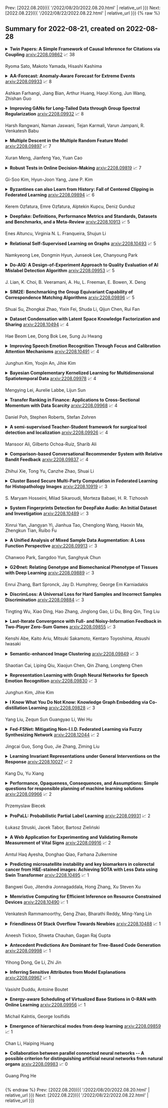 Prev: [2022.08.20]({{ '/2022/08/20/2022.08.20.html' | relative_url }})  Next: [2022.08.22]({{ '/2022/08/22/2022.08.22.html' | relative_url }})
{% raw %}
## Summary for 2022-08-21, created on 2022-08-28


<details><summary><b>Twin Papers: A Simple Framework of Causal Inference for Citations via Coupling</b>
<a href="https://arxiv.org/abs/2208.09862">arxiv:2208.09862</a>
&#x1F4C8; 38 <br>
<p>Ryoma Sato, Makoto Yamada, Hisashi Kashima</p></summary>
<p>

**Abstract:** The research process includes many decisions, e.g., how to entitle and where to publish the paper. In this paper, we introduce a general framework for investigating the effects of such decisions. The main difficulty in investigating the effects is that we need to know counterfactual results, which are not available in reality. The key insight of our framework is inspired by the existing counterfactual analysis using twins, where the researchers regard twins as counterfactual units. The proposed framework regards a pair of papers that cite each other as twins. Such papers tend to be parallel works, on similar topics, and in similar communities. We investigate twin papers that adopted different decisions, observe the progress of the research impact brought by these studies, and estimate the effect of decisions by the difference in the impacts of these studies. We release our code and data, which we believe are highly beneficial owing to the scarcity of the dataset on counterfactual studies.

</p>
</details>

<details><summary><b>AA-Forecast: Anomaly-Aware Forecast for Extreme Events</b>
<a href="https://arxiv.org/abs/2208.09933">arxiv:2208.09933</a>
&#x1F4C8; 8 <br>
<p>Ashkan Farhangi, Jiang Bian, Arthur Huang, Haoyi Xiong, Jun Wang, Zhishan Guo</p></summary>
<p>

**Abstract:** Time series models often deal with extreme events and anomalies, both prevalent in real-world datasets. Such models often need to provide careful probabilistic forecasting, which is vital in risk management for extreme events such as hurricanes and pandemics. However, it is challenging to automatically detect and learn to use extreme events and anomalies for large-scale datasets, which often require manual effort. Hence, we propose an anomaly-aware forecast framework that leverages the previously seen effects of anomalies to improve its prediction accuracy during and after the presence of extreme events. Specifically, the framework automatically extracts anomalies and incorporates them through an attention mechanism to increase its accuracy for future extreme events. Moreover, the framework employs a dynamic uncertainty optimization algorithm that reduces the uncertainty of forecasts in an online manner. The proposed framework demonstrated consistent superior accuracy with less uncertainty on three datasets with different varieties of anomalies over the current prediction models.

</p>
</details>

<details><summary><b>Improving GANs for Long-Tailed Data through Group Spectral Regularization</b>
<a href="https://arxiv.org/abs/2208.09932">arxiv:2208.09932</a>
&#x1F4C8; 8 <br>
<p>Harsh Rangwani, Naman Jaswani, Tejan Karmali, Varun Jampani, R. Venkatesh Babu</p></summary>
<p>

**Abstract:** Deep long-tailed learning aims to train useful deep networks on practical, real-world imbalanced distributions, wherein most labels of the tail classes are associated with a few samples. There has been a large body of work to train discriminative models for visual recognition on long-tailed distribution. In contrast, we aim to train conditional Generative Adversarial Networks, a class of image generation models on long-tailed distributions. We find that similar to recognition, state-of-the-art methods for image generation also suffer from performance degradation on tail classes. The performance degradation is mainly due to class-specific mode collapse for tail classes, which we observe to be correlated with the spectral explosion of the conditioning parameter matrix. We propose a novel group Spectral Regularizer (gSR) that prevents the spectral explosion alleviating mode collapse, which results in diverse and plausible image generation even for tail classes. We find that gSR effectively combines with existing augmentation and regularization techniques, leading to state-of-the-art image generation performance on long-tailed data. Extensive experiments demonstrate the efficacy of our regularizer on long-tailed datasets with different degrees of imbalance.

</p>
</details>

<details><summary><b>Multiple Descent in the Multiple Random Feature Model</b>
<a href="https://arxiv.org/abs/2208.09897">arxiv:2208.09897</a>
&#x1F4C8; 7 <br>
<p>Xuran Meng, Jianfeng Yao, Yuan Cao</p></summary>
<p>

**Abstract:** Recent works have demonstrated a double descent phenomenon in over-parameterized learning: as the number of model parameters increases, the excess risk has a $\mathsf{U}$-shape at beginning, then decreases again when the model is highly over-parameterized. Although this phenomenon has been investigated by recent works under different settings such as linear models, random feature models and kernel methods, it has not been fully understood in theory. In this paper, we consider a double random feature model (DRFM) consisting of two types of random features, and study the excess risk achieved by the DRFM in ridge regression. We calculate the precise limit of the excess risk under the high dimensional framework where the training sample size, the dimension of data, and the dimension of random features tend to infinity proportionally. Based on the calculation, we demonstrate that the risk curves of DRFMs can exhibit triple descent. We then provide an explanation of the triple descent phenomenon, and discuss how the ratio between random feature dimensions, the regularization parameter and the signal-to-noise ratio control the shape of the risk curves of DRFMs. At last, we extend our study to the multiple random feature model (MRFM), and show that MRFMs with $K$ types of random features may exhibit $(K+1)$-fold descent. Our analysis points out that risk curves with a specific number of descent generally exist in random feature based regression. Another interesting finding is that our result can recover the risk peak locations reported in the literature when learning neural networks are in the "neural tangent kernel" regime.

</p>
</details>

<details><summary><b>Robust Tests in Online Decision-Making</b>
<a href="https://arxiv.org/abs/2208.09819">arxiv:2208.09819</a>
&#x1F4C8; 7 <br>
<p>Gi-Soo Kim, Hyun-Joon Yang, Jane P. Kim</p></summary>
<p>

**Abstract:** Bandit algorithms are widely used in sequential decision problems to maximize the cumulative reward. One potential application is mobile health, where the goal is to promote the user's health through personalized interventions based on user specific information acquired through wearable devices. Important considerations include the type of, and frequency with which data is collected (e.g. GPS, or continuous monitoring), as such factors can severely impact app performance and users' adherence. In order to balance the need to collect data that is useful with the constraint of impacting app performance, one needs to be able to assess the usefulness of variables. Bandit feedback data are sequentially correlated, so traditional testing procedures developed for independent data cannot apply. Recently, a statistical testing procedure was developed for the actor-critic bandit algorithm. An actor-critic algorithm maintains two separate models, one for the actor, the action selection policy, and the other for the critic, the reward model. The performance of the algorithm as well as the validity of the test are guaranteed only when the critic model is correctly specified. However, misspecification is frequent in practice due to incorrect functional form or missing covariates. In this work, we propose a modified actor-critic algorithm which is robust to critic misspecification and derive a novel testing procedure for the actor parameters in this case.

</p>
</details>

<details><summary><b>Byzantines can also Learn from History: Fall of Centered Clipping in Federated Learning</b>
<a href="https://arxiv.org/abs/2208.09894">arxiv:2208.09894</a>
&#x1F4C8; 6 <br>
<p>Kerem Ozfatura, Emre Ozfatura, Alptekin Kupcu, Deniz Gunduz</p></summary>
<p>

**Abstract:** The increasing popularity of the federated learning framework due to its success in a wide range of collaborative learning tasks also induces certain security concerns regarding the learned model due to the possibility of malicious clients participating in the learning process. Hence, the objective is to neutralize the impact of the malicious participants and to ensure the final model is trustable. One common observation regarding the Byzantine attacks is that the higher the variance among the clients' models/updates, the more space for attacks to be hidden. To this end, it has been recently shown that by utilizing momentum, thus reducing the variance, it is possible to weaken the strength of the known Byzantine attacks. The Centered Clipping framework (ICML 2021) has further shown that, besides reducing the variance, the momentum term from the previous iteration can be used as a reference point to neutralize the Byzantine attacks and show impressive performance against well-known attacks. However, in the scope of this work, we show that the centered clipping framework has certain vulnerabilities, and existing attacks can be revised based on these vulnerabilities to circumvent the centered clipping defense. Hence, we introduce a strategy to design an attack to circumvent the centered clipping framework and numerically illustrate its effectiveness against centered clipping as well as other known defense strategies by reducing test accuracy to 5-40 on best-case scenarios.

</p>
</details>

<details><summary><b>Deepfake: Definitions, Performance Metrics and Standards, Datasets and Benchmarks, and a Meta-Review</b>
<a href="https://arxiv.org/abs/2208.10913">arxiv:2208.10913</a>
&#x1F4C8; 5 <br>
<p>Enes Altuncu, Virginia N. L. Franqueira, Shujun Li</p></summary>
<p>

**Abstract:** Recent advancements in AI, especially deep learning, have contributed to a significant increase in the creation of new realistic-looking synthetic media (video, image, and audio) and manipulation of existing media, which has led to the creation of the new term ``deepfake''. Based on both the research literature and resources in English and in Chinese, this paper gives a comprehensive overview of deepfake, covering multiple important aspects of this emerging concept, including 1) different definitions, 2) commonly used performance metrics and standards, and 3) deepfake-related datasets, challenges, competitions and benchmarks. In addition, the paper also reports a meta-review of 12 selected deepfake-related survey papers published in 2020 and 2021, focusing not only on the mentioned aspects, but also on the analysis of key challenges and recommendations. We believe that this paper is the most comprehensive review of deepfake in terms of aspects covered, and the first one covering both the English and Chinese literature and sources.

</p>
</details>

<details><summary><b>Relational Self-Supervised Learning on Graphs</b>
<a href="https://arxiv.org/abs/2208.10493">arxiv:2208.10493</a>
&#x1F4C8; 5 <br>
<p>Namkyeong Lee, Dongmin Hyun, Junseok Lee, Chanyoung Park</p></summary>
<p>

**Abstract:** Over the past few years, graph representation learning (GRL) has been a powerful strategy for analyzing graph-structured data. Recently, GRL methods have shown promising results by adopting self-supervised learning methods developed for learning representations of images. Despite their success, existing GRL methods tend to overlook an inherent distinction between images and graphs, i.e., images are assumed to be independently and identically distributed, whereas graphs exhibit relational information among data instances, i.e., nodes. To fully benefit from the relational information inherent in the graph-structured data, we propose a novel GRL method, called RGRL, that learns from the relational information generated from the graph itself. RGRL learns node representations such that the relationship among nodes is invariant to augmentations, i.e., augmentation-invariant relationship, which allows the node representations to vary as long as the relationship among the nodes is preserved. By considering the relationship among nodes in both global and local perspectives, RGRL overcomes limitations of previous contrastive and non-contrastive methods, and achieves the best of both worlds. Extensive experiments on fourteen benchmark datasets over various downstream tasks demonstrate the superiority of RGRL over state-of-the-art baselines. The source code for RGRL is available at https://github.com/Namkyeong/RGRL.

</p>
</details>

<details><summary><b>Do-AIQ: A Design-of-Experiment Approach to Quality Evaluation of AI Mislabel Detection Algorithm</b>
<a href="https://arxiv.org/abs/2208.09953">arxiv:2208.09953</a>
&#x1F4C8; 5 <br>
<p>J. Lian, K. Choi, B. Veeramani, A. Hu, L. Freeman, E. Bowen, X. Deng</p></summary>
<p>

**Abstract:** The quality of Artificial Intelligence (AI) algorithms is of significant importance for confidently adopting algorithms in various applications such as cybersecurity, healthcare, and autonomous driving. This work presents a principled framework of using a design-of-experimental approach to systematically evaluate the quality of AI algorithms, named as Do-AIQ. Specifically, we focus on investigating the quality of the AI mislabel data algorithm against data poisoning. The performance of AI algorithms is affected by hyperparameters in the algorithm and data quality, particularly, data mislabeling, class imbalance, and data types. To evaluate the quality of the AI algorithms and obtain a trustworthy assessment on the quality of the algorithms, we establish a design-of-experiment framework to construct an efficient space-filling design in a high-dimensional constraint space and develop an effective surrogate model using additive Gaussian process to enable the emulation of the quality of AI algorithms. Both theoretical and numerical studies are conducted to justify the merits of the proposed framework. The proposed framework can set an exemplar for AI algorithm to enhance the AI assurance of robustness, reproducibility, and transparency.

</p>
</details>

<details><summary><b>SIM2E: Benchmarking the Group Equivariant Capability of Correspondence Matching Algorithms</b>
<a href="https://arxiv.org/abs/2208.09896">arxiv:2208.09896</a>
&#x1F4C8; 5 <br>
<p>Shuai Su, Zhongkai Zhao, Yixin Fei, Shuda Li, Qijun Chen, Rui Fan</p></summary>
<p>

**Abstract:** Correspondence matching is a fundamental problem in computer vision and robotics applications. Solving correspondence matching problems using neural networks has been on the rise recently. Rotation-equivariance and scale-equivariance are both critical in correspondence matching applications. Classical correspondence matching approaches are designed to withstand scaling and rotation transformations. However, the features extracted using convolutional neural networks (CNNs) are only translation-equivariant to a certain extent. Recently, researchers have strived to improve the rotation-equivariance of CNNs based on group theories. Sim(2) is the group of similarity transformations in the 2D plane. This paper presents a specialized dataset dedicated to evaluating sim(2)-equivariant correspondence matching algorithms. We compare the performance of 16 state-of-the-art (SoTA) correspondence matching approaches. The experimental results demonstrate the importance of group equivariant algorithms for correspondence matching on various sim(2) transformation conditions. Since the subpixel accuracy achieved by CNN-based correspondence matching approaches is unsatisfactory, this specific area requires more attention in future works. Our dataset is publicly available at: mias.group/SIM2E.

</p>
</details>

<details><summary><b>Dataset Condensation with Latent Space Knowledge Factorization and Sharing</b>
<a href="https://arxiv.org/abs/2208.10494">arxiv:2208.10494</a>
&#x1F4C8; 4 <br>
<p>Hae Beom Lee, Dong Bok Lee, Sung Ju Hwang</p></summary>
<p>

**Abstract:** In this paper, we introduce a novel approach for systematically solving dataset condensation problem in an efficient manner by exploiting the regularity in a given dataset. Instead of condensing the dataset directly in the original input space, we assume a generative process of the dataset with a set of learnable codes defined in a compact latent space followed by a set of tiny decoders which maps them differently to the original input space. By combining different codes and decoders interchangeably, we can dramatically increase the number of synthetic examples with essentially the same parameter count, because the latent space is much lower dimensional and since we can assume as many decoders as necessary to capture different styles represented in the dataset with negligible cost. Such knowledge factorization allows efficient sharing of information between synthetic examples in a systematic way, providing far better trade-off between compression ratio and quality of the generated examples. We experimentally show that our method achieves new state-of-the-art records by significant margins on various benchmark datasets such as SVHN, CIFAR10, CIFAR100, and TinyImageNet.

</p>
</details>

<details><summary><b>Improving Speech Emotion Recognition Through Focus and Calibration Attention Mechanisms</b>
<a href="https://arxiv.org/abs/2208.10491">arxiv:2208.10491</a>
&#x1F4C8; 4 <br>
<p>Junghun Kim, Yoojin An, Jihie Kim</p></summary>
<p>

**Abstract:** Attention has become one of the most commonly used mechanisms in deep learning approaches. The attention mechanism can help the system focus more on the feature space's critical regions. For example, high amplitude regions can play an important role for Speech Emotion Recognition (SER). In this paper, we identify misalignments between the attention and the signal amplitude in the existing multi-head self-attention. To improve the attention area, we propose to use a Focus-Attention (FA) mechanism and a novel Calibration-Attention (CA) mechanism in combination with the multi-head self-attention. Through the FA mechanism, the network can detect the largest amplitude part in the segment. By employing the CA mechanism, the network can modulate the information flow by assigning different weights to each attention head and improve the utilization of surrounding contexts. To evaluate the proposed method, experiments are performed with the IEMOCAP and RAVDESS datasets. Experimental results show that the proposed framework significantly outperforms the state-of-the-art approaches on both datasets.

</p>
</details>

<details><summary><b>Bayesian Complementary Kernelized Learning for Multidimensional Spatiotemporal Data</b>
<a href="https://arxiv.org/abs/2208.09978">arxiv:2208.09978</a>
&#x1F4C8; 4 <br>
<p>Mengying Lei, Aurelie Labbe, Lijun Sun</p></summary>
<p>

**Abstract:** Probabilistic modeling of multidimensional spatiotemporal data is critical to many real-world applications. However, real-world spatiotemporal data often exhibits complex dependencies that are nonstationary, i.e., correlation structure varies with location/time, and nonseparable, i.e., dependencies exist between space and time. Developing effective and computationally efficient statistical models to accommodate nonstationary/nonseparable processes containing both long-range and short-scale variations becomes a challenging task, especially for large-scale datasets with various corruption/missing structures. In this paper, we propose a new statistical framework -- Bayesian Complementary Kernelized Learning (BCKL) -- to achieve scalable probabilistic modeling for multidimensional spatiotemporal data. To effectively describe complex dependencies, BCKL integrates kernelized low-rank factorization with short-range spatiotemporal Gaussian processes (GP), in which the two components complement each other. Specifically, we use a multi-linear low-rank factorization component to capture the global/long-range correlations in the data and introduce an additive short-scale GP based on compactly supported kernel functions to characterize the remaining local variabilities. We develop an efficient Markov chain Monte Carlo (MCMC) algorithm for model inference and evaluate the proposed BCKL framework on both synthetic and real-world spatiotemporal datasets. Our results confirm the superior performance of BCKL in providing accurate posterior mean and high-quality uncertainty estimates.

</p>
</details>

<details><summary><b>Transfer Ranking in Finance: Applications to Cross-Sectional Momentum with Data Scarcity</b>
<a href="https://arxiv.org/abs/2208.09968">arxiv:2208.09968</a>
&#x1F4C8; 4 <br>
<p>Daniel Poh, Stephen Roberts, Stefan Zohren</p></summary>
<p>

**Abstract:** Cross-sectional strategies are a classical and popular trading style, with recent high performing variants incorporating sophisticated neural architectures. While these strategies have been applied successfully to data-rich settings involving mature assets with long histories, deploying them on instruments with limited samples generally produce over-fitted models with degraded performance. In this paper, we introduce Fused Encoder Networks -- a novel and hybrid parameter-sharing transfer ranking model. The model fuses information extracted using an encoder-attention module operated on a source dataset with a similar but separate module focused on a smaller target dataset of interest. This mitigates the issue of models with poor generalisability that are a consequence of training on scarce target data. Additionally, the self-attention mechanism enables interactions among instruments to be accounted for, not just at the loss level during model training, but also at inference time. Focusing on momentum applied to the top ten cryptocurrencies by market capitalisation as a demonstrative use-case, the Fused Encoder Networks outperforms the reference benchmarks on most performance measures, delivering a three-fold boost in the Sharpe ratio over classical momentum as well as an improvement of approximately 50% against the best benchmark model without transaction costs. It continues outperforming baselines even after accounting for the high transaction costs associated with trading cryptocurrencies.

</p>
</details>

<details><summary><b>A semi-supervised Teacher-Student framework for surgical tool detection and localization</b>
<a href="https://arxiv.org/abs/2208.09926">arxiv:2208.09926</a>
&#x1F4C8; 4 <br>
<p>Mansoor Ali, Gilberto Ochoa-Ruiz, Sharib Ali</p></summary>
<p>

**Abstract:** Surgical tool detection in minimally invasive surgery is an essential part of computer-assisted interventions. Current approaches are mostly based on supervised methods which require large fully labeled data to train supervised models and suffer from pseudo label bias because of class imbalance issues. However large image datasets with bounding box annotations are often scarcely available. Semi-supervised learning (SSL) has recently emerged as a means for training large models using only a modest amount of annotated data; apart from reducing the annotation cost. SSL has also shown promise to produce models that are more robust and generalizable. Therefore, in this paper we introduce a semi-supervised learning (SSL) framework in surgical tool detection paradigm which aims to mitigate the scarcity of training data and the data imbalance through a knowledge distillation approach. In the proposed work, we train a model with labeled data which initialises the Teacher-Student joint learning, where the Student is trained on Teacher-generated pseudo labels from unlabeled data. We propose a multi-class distance with a margin based classification loss function in the region-of-interest head of the detector to effectively segregate foreground classes from background region. Our results on m2cai16-tool-locations dataset indicate the superiority of our approach on different supervised data settings (1%, 2%, 5%, 10% of annotated data) where our model achieves overall improvements of 8%, 12% and 27% in mAP (on 1% labeled data) over the state-of-the-art SSL methods and a fully supervised baseline, respectively. The code is available at https://github.com/Mansoor-at/Semi-supervised-surgical-tool-det

</p>
</details>

<details><summary><b>Comparison-based Conversational Recommender System with Relative Bandit Feedback</b>
<a href="https://arxiv.org/abs/2208.09837">arxiv:2208.09837</a>
&#x1F4C8; 4 <br>
<p>Zhihui Xie, Tong Yu, Canzhe Zhao, Shuai Li</p></summary>
<p>

**Abstract:** With the recent advances of conversational recommendations, the recommender system is able to actively and dynamically elicit user preference via conversational interactions. To achieve this, the system periodically queries users' preference on attributes and collects their feedback. However, most existing conversational recommender systems only enable the user to provide absolute feedback to the attributes. In practice, the absolute feedback is usually limited, as the users tend to provide biased feedback when expressing the preference. Instead, the user is often more inclined to express comparative preferences, since user preferences are inherently relative. To enable users to provide comparative preferences during conversational interactions, we propose a novel comparison-based conversational recommender system. The relative feedback, though more practical, is not easy to be incorporated since its feedback scale is always mismatched with users' absolute preferences. With effectively collecting and understanding the relative feedback from an interactive manner, we further propose a new bandit algorithm, which we call RelativeConUCB. The experiments on both synthetic and real-world datasets validate the advantage of our proposed method, compared to the existing bandit algorithms in the conversational recommender systems.

</p>
</details>

<details><summary><b>Cluster Based Secure Multi-Party Computation in Federated Learning for Histopathology Images</b>
<a href="https://arxiv.org/abs/2208.10919">arxiv:2208.10919</a>
&#x1F4C8; 3 <br>
<p>S. Maryam Hosseini, Milad Sikaroudi, Morteza Babaei, H. R. Tizhoosh</p></summary>
<p>

**Abstract:** Federated learning (FL) is a decentralized method enabling hospitals to collaboratively learn a model without sharing private patient data for training. In FL, participant hospitals periodically exchange training results rather than training samples with a central server. However, having access to model parameters or gradients can expose private training data samples. To address this challenge, we adopt secure multiparty computation (SMC) to establish a privacy-preserving federated learning framework. In our proposed method, the hospitals are divided into clusters. After local training, each hospital splits its model weights among other hospitals in the same cluster such that no single hospital can retrieve other hospitals' weights on its own. Then, all hospitals sum up the received weights, sending the results to the central server. Finally, the central server aggregates the results, retrieving the average of models' weights and updating the model without having access to individual hospitals' weights. We conduct experiments on a publicly available repository, The Cancer Genome Atlas (TCGA). We compare the performance of the proposed framework with differential privacy and federated averaging as the baseline. The results reveal that compared to differential privacy, our framework can achieve higher accuracy with no privacy leakage risk at a cost of higher communication overhead.

</p>
</details>

<details><summary><b>System Fingerprints Detection for DeepFake Audio: An Initial Dataset and Investigation</b>
<a href="https://arxiv.org/abs/2208.10489">arxiv:2208.10489</a>
&#x1F4C8; 3 <br>
<p>Xinrui Yan, Jiangyan Yi, Jianhua Tao, Chenglong Wang, Haoxin Ma, Zhengkun Tian, Ruibo Fu</p></summary>
<p>

**Abstract:** Many effective attempts have been made for deepfake audio detection. However, they can only distinguish between real and fake. For many practical application scenarios, what tool or algorithm generated the deepfake audio also is needed. This raises a question: Can we detect the system fingerprints of deepfake audio? Therefore, this paper conducts a preliminary investigation to detect system fingerprints of deepfake audio. Experiments are conducted on deepfake audio datasets from five latest deep-learning speech synthesis systems. The results show that LFCC features are relatively more suitable for system fingerprints detection. Moreover, the ResNet achieves the best detection results among LCNN and x-vector based models. The t-SNE visualization shows that different speech synthesis systems generate distinct system fingerprints.

</p>
</details>

<details><summary><b>A Unified Analysis of Mixed Sample Data Augmentation: A Loss Function Perspective</b>
<a href="https://arxiv.org/abs/2208.09913">arxiv:2208.09913</a>
&#x1F4C8; 3 <br>
<p>Chanwoo Park, Sangdoo Yun, Sanghyuk Chun</p></summary>
<p>

**Abstract:** We propose the first unified theoretical analysis of mixed sample data augmentation (MSDA), such as Mixup and CutMix. Our theoretical results show that regardless of the choice of the mixing strategy, MSDA behaves as a pixel-level regularization of the underlying training loss and a regularization of the first layer parameters. Similarly, our theoretical results support that the MSDA training strategy can improve adversarial robustness and generalization compared to the vanilla training strategy. Using the theoretical results, we provide a high-level understanding of how different design choices of MSDA work differently. For example, we show that the most popular MSDA methods, Mixup and CutMix, behave differently, e.g., CutMix regularizes the input gradients by pixel distances, while Mixup regularizes the input gradients regardless of pixel distances. Our theoretical results also show that the optimal MSDA strategy depends on tasks, datasets, or model parameters. From these observations, we propose generalized MSDAs, a Hybrid version of Mixup and CutMix (HMix) and Gaussian Mixup (GMix), simple extensions of Mixup and CutMix. Our implementation can leverage the advantages of Mixup and CutMix, while our implementation is very efficient, and the computation cost is almost neglectable as Mixup and CutMix. Our empirical study shows that our HMix and GMix outperform the previous state-of-the-art MSDA methods in CIFAR-100 and ImageNet classification tasks. Source code is available at https://github.com/naver-ai/hmix-gmix

</p>
</details>

<details><summary><b>G2Φnet: Relating Genotype and Biomechanical Phenotype of Tissues with Deep Learning</b>
<a href="https://arxiv.org/abs/2208.09889">arxiv:2208.09889</a>
&#x1F4C8; 3 <br>
<p>Enrui Zhang, Bart Spronck, Jay D. Humphrey, George Em Karniadakis</p></summary>
<p>

**Abstract:** Many genetic mutations adversely affect the structure and function of load-bearing soft tissues, with clinical sequelae often responsible for disability or death. Parallel advances in genetics and histomechanical characterization provide significant insight into these conditions, but there remains a pressing need to integrate such information. We present a novel genotype-to-biomechanical-phenotype neural network (G2Φnet) for characterizing and classifying biomechanical properties of soft tissues, which serve as important functional readouts of tissue health or disease. We illustrate the utility of our approach by inferring the nonlinear, genotype-dependent constitutive behavior of the aorta for four mouse models involving defects or deficiencies in extracellular constituents. We show that G2Φnet can infer the biomechanical response while simultaneously ascribing the associated genotype correctly by utilizing limited, noisy, and unstructured experimental data. More broadly, G2Φnet provides a powerful method and a paradigm shift for correlating genotype and biomechanical phenotype quantitatively, promising a better understanding of their interplay in biological tissues.

</p>
</details>

<details><summary><b>DiscrimLoss: A Universal Loss for Hard Samples and Incorrect Samples Discrimination</b>
<a href="https://arxiv.org/abs/2208.09884">arxiv:2208.09884</a>
&#x1F4C8; 3 <br>
<p>Tingting Wu, Xiao Ding, Hao Zhang, Jinglong Gao, Li Du, Bing Qin, Ting Liu</p></summary>
<p>

**Abstract:** Given data with label noise (i.e., incorrect data), deep neural networks would gradually memorize the label noise and impair model performance. To relieve this issue, curriculum learning is proposed to improve model performance and generalization by ordering training samples in a meaningful (e.g., easy to hard) sequence. Previous work takes incorrect samples as generic hard ones without discriminating between hard samples (i.e., hard samples in correct data) and incorrect samples. Indeed, a model should learn from hard samples to promote generalization rather than overfit to incorrect ones. In this paper, we address this problem by appending a novel loss function DiscrimLoss, on top of the existing task loss. Its main effect is to automatically and stably estimate the importance of easy samples and difficult samples (including hard and incorrect samples) at the early stages of training to improve the model performance. Then, during the following stages, DiscrimLoss is dedicated to discriminating between hard and incorrect samples to improve the model generalization. Such a training strategy can be formulated dynamically in a self-supervised manner, effectively mimicking the main principle of curriculum learning. Experiments on image classification, image regression, text sequence regression, and event relation reasoning demonstrate the versatility and effectiveness of our method, particularly in the presence of diversified noise levels.

</p>
</details>

<details><summary><b>Last-Iterate Convergence with Full- and Noisy-Information Feedback in Two-Player Zero-Sum Games</b>
<a href="https://arxiv.org/abs/2208.09855">arxiv:2208.09855</a>
&#x1F4C8; 3 <br>
<p>Kenshi Abe, Kaito Ariu, Mitsuki Sakamoto, Kentaro Toyoshima, Atsushi Iwasaki</p></summary>
<p>

**Abstract:** The theory of learning in games is prominent in the AI community, motivated by several rising applications such as multi-agent reinforcement learning and Generative Adversarial Networks. We propose Mutation-driven Multiplicative Weights Update (M2WU) for learning an equilibrium in two-player zero-sum normal-form games and prove that it exhibits the last-iterate convergence property in both full- and noisy-information feedback settings. In the full-information feedback setting, the players observe their exact gradient vectors of the utility functions. On the other hand, in the noisy-information feedback setting, they can only observe the noisy gradient vectors. Existing algorithms, including the well-known Multiplicative Weights Update (MWU) and Optimistic MWU (OMWU) algorithms, fail to converge to a Nash equilibrium with noisy-information feedback. In contrast, M2WU exhibits the last-iterate convergence to a stationary point near a Nash equilibrium in both of the feedback settings. We then prove that it converges to an exact Nash equilibrium by adapting the mutation term iteratively. We empirically confirm that M2WU outperforms MWU and OMWU in exploitability and convergence rates.

</p>
</details>

<details><summary><b>Semantic-enhanced Image Clustering</b>
<a href="https://arxiv.org/abs/2208.09849">arxiv:2208.09849</a>
&#x1F4C8; 3 <br>
<p>Shaotian Cai, Liping Qiu, Xiaojun Chen, Qin Zhang, Longteng Chen</p></summary>
<p>

**Abstract:** Image clustering is an important, and open challenge task in computer vision. Although many methods have been proposed to solve the image clustering task, they only explore images and uncover clusters according to the image features, thus are unable to distinguish visually similar but semantically different images. In this paper, we propose to investigate the task of image clustering with the help of visual-language pre-training model. Different from the zero-shot setting in which the class names are known, we only know the number of clusters in this setting. Therefore, how to map images to a proper semantic space and how to cluster images from both image and semantic spaces are two key problems. To solve the above problems, we propose a novel image clustering method guided by the visual-language pre-training model CLIP, named as \textbf{Semantic-enhanced Image Clustering (SIC)}. In this new method, we propose a method to map the given images to a proper semantic space first and efficient methods to generate pseudo-labels according to the relationships between images and semantics. Finally, we propose to perform clustering with the consistency learning in both image space and semantic space, in a self-supervised learning fashion. Theoretical result on convergence analysis shows that our proposed method can converge in sublinear speed. Theoretical analysis on expectation risk also shows that we can reduce the expectation risk by improving the neighborhood consistency or prediction confidence or reducing neighborhood imbalance. Experimental results on five benchmark datasets clearly show the superiority of our new method.

</p>
</details>

<details><summary><b>Representation Learning with Graph Neural Networks for Speech Emotion Recognition</b>
<a href="https://arxiv.org/abs/2208.09830">arxiv:2208.09830</a>
&#x1F4C8; 3 <br>
<p>Junghun Kim, Jihie Kim</p></summary>
<p>

**Abstract:** Learning expressive representation is crucial in deep learning. In speech emotion recognition (SER), vacuum regions or noises in the speech interfere with expressive representation learning. However, traditional RNN-based models are susceptible to such noise. Recently, Graph Neural Network (GNN) has demonstrated its effectiveness for representation learning, and we adopt this framework for SER. In particular, we propose a cosine similarity-based graph as an ideal graph structure for representation learning in SER. We present a Cosine similarity-based Graph Convolutional Network (CoGCN) that is robust to perturbation and noise. Experimental results show that our method outperforms state-of-the-art methods or provides competitive results with a significant model size reduction with only 1/30 parameters.

</p>
</details>

<details><summary><b>I Know What You Do Not Know: Knowledge Graph Embedding via Co-distillation Learning</b>
<a href="https://arxiv.org/abs/2208.09828">arxiv:2208.09828</a>
&#x1F4C8; 3 <br>
<p>Yang Liu, Zequn Sun Guangyao Li, Wei Hu</p></summary>
<p>

**Abstract:** Knowledge graph (KG) embedding seeks to learn vector representations for entities and relations. Conventional models reason over graph structures, but they suffer from the issues of graph incompleteness and long-tail entities. Recent studies have used pre-trained language models to learn embeddings based on the textual information of entities and relations, but they cannot take advantage of graph structures. In the paper, we show empirically that these two kinds of features are complementary for KG embedding. To this end, we propose CoLE, a Co-distillation Learning method for KG Embedding that exploits the complementarity of graph structures and text information. Its graph embedding model employs Transformer to reconstruct the representation of an entity from its neighborhood subgraph. Its text embedding model uses a pre-trained language model to generate entity representations from the soft prompts of their names, descriptions, and relational neighbors. To let the two model promote each other, we propose co-distillation learning that allows them to distill selective knowledge from each other's prediction logits. In our co-distillation learning, each model serves as both a teacher and a student. Experiments on benchmark datasets demonstrate that the two models outperform their related baselines, and the ensemble method CoLE with co-distillation learning advances the state-of-the-art of KG embedding.

</p>
</details>

<details><summary><b>Fed-FSNet: Mitigating Non-I.I.D. Federated Learning via Fuzzy Synthesizing Network</b>
<a href="https://arxiv.org/abs/2208.12044">arxiv:2208.12044</a>
&#x1F4C8; 2 <br>
<p>Jingcai Guo, Song Guo, Jie Zhang, Ziming Liu</p></summary>
<p>

**Abstract:** Federated learning (FL) has emerged as a promising privacy-preserving distributed machine learning framework recently. It aims at collaboratively learning a shared global model by performing distributed training locally on edge devices and aggregating local models into a global one without centralized raw data sharing in the cloud server. However, due to the large local data heterogeneities (Non-I.I.D. data) across edge devices, the FL may easily obtain a global model that can produce more shifted gradients on local datasets, thereby degrading the model performance or even suffering from the non-convergence during training. In this paper, we propose a novel FL training framework, dubbed Fed-FSNet, using a properly designed Fuzzy Synthesizing Network (FSNet) to mitigate the Non-I.I.D. FL at-the-source. Concretely, we maintain an edge-agnostic hidden model in the cloud server to estimate a less-accurate while direction-aware inversion of the global model. The hidden model can then fuzzily synthesize several mimic I.I.D. data samples (sample features) conditioned on only the global model, which can be shared by edge devices to facilitate the FL training towards faster and better convergence. Moreover, since the synthesizing process involves neither access to the parameters/updates of local models nor analyzing individual local model outputs, our framework can still ensure the privacy of FL. Experimental results on several FL benchmarks demonstrate that our method can significantly mitigate the Non-I.I.D. issue and obtain better performance against other representative methods.

</p>
</details>

<details><summary><b>Learning Invariant Representations under General Interventions on the Response</b>
<a href="https://arxiv.org/abs/2208.10027">arxiv:2208.10027</a>
&#x1F4C8; 2 <br>
<p>Kang Du, Yu Xiang</p></summary>
<p>

**Abstract:** It has become increasingly common nowadays to collect observations of feature and response pairs from different environments. As a consequence, one has to apply learned predictors to data with a different distribution due to distribution shifts. One principled approach is to adopt the structural causal models to describe training and test models, following the invariance principle which says that the conditional distribution of the response given its predictors remains the same across environments. However, this principle might be violated in practical settings when the response is intervened. A natural question is whether it is still possible to identify other forms of invariance to facilitate prediction in unseen environments. To shed light on this challenging scenario, we introduce invariant matching property (IMP) which is an explicit relation to capture interventions through an additional feature. This leads to an alternative form of invariance that enables a unified treatment of general interventions on the response. We analyze the asymptotic generalization errors of our method under both the discrete and continuous environment settings, where the continuous case is handled by relating it to the semiparametric varying coefficient models. We present algorithms that show competitive performance compared to existing methods over various experimental settings.

</p>
</details>

<details><summary><b>Performance, Opaqueness, Consequences, and Assumptions: Simple questions for responsible planning of machine learning solutions</b>
<a href="https://arxiv.org/abs/2208.09966">arxiv:2208.09966</a>
&#x1F4C8; 2 <br>
<p>Przemyslaw Biecek</p></summary>
<p>

**Abstract:** The data revolution has generated a huge demand for data-driven solutions. This demand propels a growing number of easy-to-use tools and training for aspiring data scientists that enable the rapid building of predictive models. Today, weapons of math destruction can be easily built and deployed without detailed planning and validation. This rapidly extends the list of AI failures, i.e. deployments that lead to financial losses or even violate democratic values such as equality, freedom and justice. The lack of planning, rules and standards around the model development leads to the ,,anarchisation of AI". This problem is reported under different names such as validation debt, reproducibility crisis, and lack of explainability. Post-mortem analysis of AI failures often reveals mistakes made in the early phase of model development or data acquisition. Thus, instead of curing the consequences of deploying harmful models, we shall prevent them as early as possible by putting more attention to the initial planning stage.
  In this paper, we propose a quick and simple framework to support planning of AI solutions. The POCA framework is based on four pillars: Performance, Opaqueness, Consequences, and Assumptions. It helps to set the expectations and plan the constraints for the AI solution before any model is built and any data is collected. With the help of the POCA method, preliminary requirements can be defined for the model-building process, so that costly model misspecification errors can be identified as soon as possible or even avoided. AI researchers, product owners and business analysts can use this framework in the initial stages of building AI solutions.

</p>
</details>

<details><summary><b>ProPaLL: Probabilistic Partial Label Learning</b>
<a href="https://arxiv.org/abs/2208.09931">arxiv:2208.09931</a>
&#x1F4C8; 2 <br>
<p>Łukasz Struski, Jacek Tabor, Bartosz Zieliński</p></summary>
<p>

**Abstract:** Partial label learning is a type of weakly supervised learning, where each training instance corresponds to a set of candidate labels, among which only one is true. In this paper, we introduce ProPaLL, a novel probabilistic approach to this problem, which has at least three advantages compared to the existing approaches: it simplifies the training process, improves performance, and can be applied to any deep architecture. Experiments conducted on artificial and real-world datasets indicate that ProPaLL outperforms the existing approaches.

</p>
</details>

<details><summary><b>A Web Application for Experimenting and Validating Remote Measurement of Vital Signs</b>
<a href="https://arxiv.org/abs/2208.09916">arxiv:2208.09916</a>
&#x1F4C8; 2 <br>
<p>Amtul Haq Ayesha, Donghao Qiao, Farhana Zulkernine</p></summary>
<p>

**Abstract:** With a surge in online medical advising remote monitoring of patient vitals is required. This can be facilitated with the Remote Photoplethysmography (rPPG) techniques that compute vital signs from facial videos. It involves processing video frames to obtain skin pixels, extracting the cardiac data from it and applying signal processing filters to extract the Blood Volume Pulse (BVP) signal. Different algorithms are applied to the BVP signal to estimate the various vital signs. We implemented a web application framework to measure a person's Heart Rate (HR), Heart Rate Variability (HRV), Oxygen Saturation (SpO2), Respiration Rate (RR), Blood Pressure (BP), and stress from the face video. The rPPG technique is highly sensitive to illumination and motion variation. The web application guides the users to reduce the noise due to these variations and thereby yield a cleaner BVP signal. The accuracy and robustness of the framework was validated with the help of volunteers.

</p>
</details>

<details><summary><b>Predicting microsatellite instability and key biomarkers in colorectal cancer from H&E-stained images: Achieving SOTA with Less Data using Swin Transformer</b>
<a href="https://arxiv.org/abs/2208.10495">arxiv:2208.10495</a>
&#x1F4C8; 1 <br>
<p>Bangwei Guo, Jitendra Jonnagaddala, Hong Zhang, Xu Steven Xu</p></summary>
<p>

**Abstract:** Artificial intelligence (AI) models have been developed for predicting clinically relevant biomarkers, including microsatellite instability (MSI), for colorectal cancers (CRC). However, the current deep-learning networks are data-hungry and require large training datasets, which are often lacking in the medical domain. In this study, based on the latest Hierarchical Vision Transformer using Shifted Windows (Swin-T), we developed an efficient workflow for biomarkers in CRC (MSI, hypermutation, chromosomal instability, CpG island methylator phenotype, BRAF, and TP53 mutation) that only required relatively small datasets, but achieved the state-of-the-art (SOTA) predictive performance. Our Swin-T workflow not only substantially outperformed published models in an intra-study cross-validation experiment using TCGA-CRC-DX dataset (N = 462), but also showed excellent generalizability in cross-study external validation and delivered a SOTA AUROC of 0.90 for MSI using the MCO dataset for training (N = 1065) and the same TCGA-CRC-DX for testing. Similar performance (AUROC=0.91) was achieved by Echle and colleagues using 8000 training samples (ResNet18) on the same testing dataset. Swin-T was extremely efficient using small training datasets and exhibits robust predictive performance with only 200-500 training samples. These data indicate that Swin-T may be 5-10 times more efficient than the current state-of-the-art algorithms for MSI based on ResNet18 and ShuffleNet. Furthermore, the Swin-T models showed promise as pre-screening tests for MSI status and BRAF mutation status, which could exclude and reduce the samples before the subsequent standard testing in a cascading diagnostic workflow to allow turnaround time reduction and cost saving.

</p>
</details>

<details><summary><b>Memristive Computing for Efficient Inference on Resource Constrained Devices</b>
<a href="https://arxiv.org/abs/2208.10490">arxiv:2208.10490</a>
&#x1F4C8; 1 <br>
<p>Venkatesh Rammamoorthy, Geng Zhao, Bharathi Reddy, Ming-Yang Lin</p></summary>
<p>

**Abstract:** The advent of deep learning has resulted in a number of applications which have transformed the landscape of the research area in which it has been applied. However, with an increase in popularity, the complexity of classical deep neural networks has increased over the years. As a result, this has leads to considerable problems during deployment on devices with space and time constraints. In this work, we perform a review of the present advancements in non-volatile memory and how the use of resistive RAM memory, particularly memristors, can help to progress the state of research in deep learning. In other words, we wish to present an ideology that advances in the field of memristive technology can greatly influence and impact deep learning inference on edge devices.

</p>
</details>

<details><summary><b>Friendliness Of Stack Overflow Towards Newbies</b>
<a href="https://arxiv.org/abs/2208.10488">arxiv:2208.10488</a>
&#x1F4C8; 1 <br>
<p>Aneesh Tickoo, Shweta Chauhan, Gagan Raj Gupta</p></summary>
<p>

**Abstract:** In today's modern digital world, we have a number of online Question and Answer platforms like Stack Exchange, Quora, and GFG that serve as a medium for people to communicate and help each other. In this paper, we analyzed the effectiveness of Stack Overflow in helping newbies to programming. Every user on this platform goes through a journey. For the first 12 months, we consider them to be a newbie. Post 12 months they come under one of the following categories: Experienced, Lurkers, or Inquisitive. Each question asked has tags assigned to it and we observe that questions with some specific tags have a faster response time indicating an active community in that field over others. The platform had a steady growth up to 2013 after which it started declining, but recently during the pandemic 2020, we can see rejuvenated activity on the platform.

</p>
</details>

<details><summary><b>Antecedent Predictions Are Dominant for Tree-Based Code Generation</b>
<a href="https://arxiv.org/abs/2208.09998">arxiv:2208.09998</a>
&#x1F4C8; 1 <br>
<p>Yihong Dong, Ge Li, Zhi Jin</p></summary>
<p>

**Abstract:** Code generation focuses on the automatic conversion of natural language (NL) utterances into code snippets. The sequence-to-tree (Seq2Tree) methods, e.g., TRANX, are proposed for code generation, with the guarantee of the compilability of the generated code, which generate the subsequent Abstract Syntax Tree (AST) node relying on antecedent predictions of AST nodes. Existing Seq2Tree methods tend to treat both antecedent predictions and subsequent predictions equally. However, under the AST constraints, it is difficult for Seq2Tree models to produce the correct subsequent prediction based on incorrect antecedent predictions. Thus, antecedent predictions ought to receive more attention than subsequent predictions. To this end, in this paper, we propose an effective method, named APTRANX (Antecedent Prioritized TRANX), on the basis of TRANX. APTRANX contains an Antecedent Prioritized (AP) Loss, which helps the model attach importance to antecedent predictions by exploiting the position information of the generated AST nodes. With better antecedent predictions and accompanying subsequent predictions, APTRANX significantly improves the performance. We conduct extensive experiments on several benchmark datasets, and the experimental results demonstrate the superiority and generality of our proposed method compared with the state-of-the-art methods.

</p>
</details>

<details><summary><b>Inferring Sensitive Attributes from Model Explanations</b>
<a href="https://arxiv.org/abs/2208.09967">arxiv:2208.09967</a>
&#x1F4C8; 1 <br>
<p>Vasisht Duddu, Antoine Boutet</p></summary>
<p>

**Abstract:** Model explanations provide transparency into a trained machine learning model's blackbox behavior to a model builder. They indicate the influence of different input attributes to its corresponding model prediction. The dependency of explanations on input raises privacy concerns for sensitive user data. However, current literature has limited discussion on privacy risks of model explanations.
  We focus on the specific privacy risk of attribute inference attack wherein an adversary infers sensitive attributes of an input (e.g., race and sex) given its model explanations. We design the first attribute inference attack against model explanations in two threat models where model builder either (a) includes the sensitive attributes in training data and input or (b) censors the sensitive attributes by not including them in the training data and input.
  We evaluate our proposed attack on four benchmark datasets and four state-of-the-art algorithms. We show that an adversary can successfully infer the value of sensitive attributes from explanations in both the threat models accurately. Moreover, the attack is successful even by exploiting only the explanations corresponding to sensitive attributes. These suggest that our attack is effective against explanations and poses a practical threat to data privacy.
  On combining the model predictions (an attack surface exploited by prior attacks) with explanations, we note that the attack success does not improve. Additionally, the attack success on exploiting model explanations is better compared to exploiting only model predictions. These suggest that model explanations are a strong attack surface to exploit for an adversary.

</p>
</details>

<details><summary><b>Energy-aware Scheduling of Virtualized Base Stations in O-RAN with Online Learning</b>
<a href="https://arxiv.org/abs/2208.09956">arxiv:2208.09956</a>
&#x1F4C8; 1 <br>
<p>Michail Kalntis, George Iosifidis</p></summary>
<p>

**Abstract:** The design of Open Radio Access Network (O-RAN) compliant systems for configuring the virtualized Base Stations (vBSs) is of paramount importance for network operators. This task is challenging since optimizing the vBS scheduling procedure requires knowledge of parameters, which are erratic and demanding to obtain in advance. In this paper, we propose an online learning algorithm for balancing the performance and energy consumption of a vBS. This algorithm provides performance guarantees under unforeseeable conditions, such as non-stationary traffic and network state, and is oblivious to the vBS operation profile. We study the problem in its most general form and we prove that the proposed technique achieves sub-linear regret (i.e., zero average optimality gap) even in a fast-changing environment. By using real-world data and various trace-driven evaluations, our findings indicate savings of up to 74.3% in the power consumption of a vBS in comparison with state-of-the-art benchmarks.

</p>
</details>

<details><summary><b>Emergence of hierarchical modes from deep learning</b>
<a href="https://arxiv.org/abs/2208.09859">arxiv:2208.09859</a>
&#x1F4C8; 1 <br>
<p>Chan Li, Haiping Huang</p></summary>
<p>

**Abstract:** Large-scale deep neural networks consume expensive training costs, but the training results in less-interpretable weight matrices constructing the networks. Here, we propose a mode decomposition learning that can interpret the weight matrices as a hierarchy of latent modes. These modes are akin to patterns in physics studies of memory networks. The mode decomposition learning not only saves a significant large amount of training costs, but also explains the network performance with the leading modes. The mode learning scheme shows a progressively compact latent space across the network hierarchy, and the least number of modes increases only logarithmically with the network width. Our mode decomposition learning is also studied in an analytic on-line learning setting, which reveals multi-stage of learning dynamics. Therefore, the proposed mode decomposition learning points to a cheap and interpretable route towards the magical deep learning.

</p>
</details>

<details><summary><b>Collaboration between parallel connected neural networks -- A possible criterion for distinguishing artificial neural networks from natural organs</b>
<a href="https://arxiv.org/abs/2208.09983">arxiv:2208.09983</a>
&#x1F4C8; 0 <br>
<p>Guang Ping He</p></summary>
<p>

**Abstract:** We find experimentally that when artificial neural networks are connected in parallel and trained together, they display the following properties. (i) When the parallel-connected neural network (PNN) is optimized, each sub-network in the connection is not optimized. (ii) The contribution of an inferior sub-network to the whole PNN can be on par with that of the superior sub-network. (iii) The PNN can output the correct result even when all sub-networks give incorrect results. These properties are unlikely for natural biological sense organs. Therefore, they could serve as a simple yet effective criterion for measuring the bionic level of neural networks. With this criterion, we further show that when serving as the activation function, the ReLU function can make an artificial neural network more bionic than the sigmoid and Tanh functions do.

</p>
</details>


{% endraw %}
Prev: [2022.08.20]({{ '/2022/08/20/2022.08.20.html' | relative_url }})  Next: [2022.08.22]({{ '/2022/08/22/2022.08.22.html' | relative_url }})